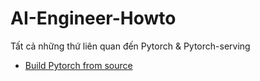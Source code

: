 # AI-Engineer-Howto

Tất cả những thứ liên quan đến Pytorch & Pytorch-serving
- [Build Pytorch from source](docs/build_from_source.md)